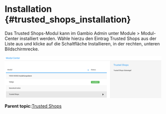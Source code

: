 # Installation {#trusted_shops_installation}

Das Trusted Shops-Modul kann im Gambio Admin unter Module \> Modul-Center installiert werden. Wähle hierzu den Eintrag Trusted Shops aus der Liste aus und klicke auf die Schaltfläche Installieren, in der rechten, unteren Bildschirmrecke.

![](Bilder/trusted_shops/TS-2016-12-14_008.png "Trusted Shops-Modul unter Module > Modul-Center")

**Parent topic:**[Trusted Shops](7_4_9_TrustedShops.md)

